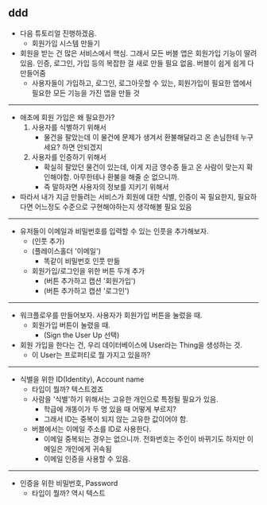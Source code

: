 
## ddd
- 다음 튜토리얼 진행하겠음.
	- 회원가입 시스템 만들기
- 회원을 받는 건 많은 서비스에서 핵심. 그래서 모든 버블 앱은 회원가입 기능이 딸려있음. 인증, 로그인, 가입 등의 복잡한 걸 새로 만들 필요 없음. 버블이 쉽게 쉽게 다 만들어줌
	- 사용자들이 가입하고, 로그인, 로그아웃할 수 있는, 회원가입이 필요한 앱에서 필요한 모든 기능을 가진 앱을 만들 것
---
- 애초에 회원 가입은 왜 필요한가?
	1. 사용자를 식별하기 위해서
		- 물건을 팔았는데 이 물건에 문제가 생겨서 환불해달라고 온 손님한테 누구세요? 하면 안되겠지
	2. 사용자를 인증하기 위해서
		- 확실히 팔았던 물건이 있는데, 이게 지금 영수증 들고 온 사람이 맞는지 확인해야함. 아무한테나 환불을 해줄 순 없으니까.
		- 즉 말하자면 사용자의 정보를 지키기 위해서
- 따라서 내가 지금 만들려는 서비스가 회원에 대한 식별, 인증이 꼭 필요한지, 필요하다면 어느정도 수준으로 구현해야하는지 생각해볼 필요 있음
---
- 유저들이 이메일과 비밀번호를 입력할 수 있는 인풋을 추가해보자.
	- (인풋 추가)
	- (플레이스홀더 '이메일')
		- 똑같이 비밀번호 인풋 만듦
	- 회원가입/로그인을 위한 버튼 두개 추가
		- (버튼 추가하고 캡션 '회원가입')
		- (버튼 추가하고 캡션 '로그인')
---
- 워크플로우를 만들어보자. 사용자가 회원가입 버튼을 눌렀을 때.
	- 회원가입 버튼이 눌렸을 때.
		- (Sign the User Up 선택)
- 회원 가입을 한다는 건, 우리 데이터베이스에 User라는 Thing을 생성하는 것.
	- 이 User는 프로퍼티로 뭘 가지고 있을까?
---
- 식별을 위한 ID(Identity), Account name
	- 타입이 뭘까? 텍스트겠죠
	- 사람을 '식별'하기 위해서는 고유한 개인으로 특정될 필요가 있음.
		- 학급에 개똥이가 두 명 있을 때 어떻게 부르지?
		- 그래서 ID는 중복이 되지 않는 고유한 값이어야 함.
	- 버블에서는 이메일 주소를 ID로 사용한다.
		- 이메일 중복되는 경우는 없으니까. 전화번호는 주인이 바뀌기도 하지만 이메일은 개인에게 귀속됨
		- 이메일 인증을 사용할 수 있음.
---
- 인증을 위한 비밀번호, Password
	- 타입이 뭘까? 역시 텍스트